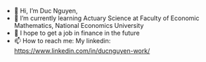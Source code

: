 - 👋 Hi, I’m Duc Nguyen,
- 🌱 I’m currently learning Actuary Science at Faculty of Economic Mathematics, National Economics University
- 💞️ I hope to get a job in finance in the future
- 📫 How to reach me: My linkedin: https://www.linkedin.com/in/ducnguyen-work/
<!---
ducnguyen-work/ducnguyen-work is a ✨ special ✨ repository because its `README.md` (this file) appears on your GitHub profile.
You can click the Preview link to take a look at your changes.
--->
